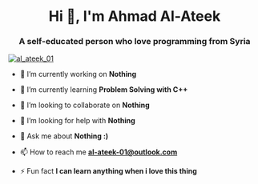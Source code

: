 <h1 align="center">Hi 👋, I'm Ahmad Al-Ateek</h1>
<h3 align="center">A self-educated person who love programming from Syria</h3>

<p align="left"> <a href="https://twitter.com/al_ateek_01" target="blank"><img src="https://img.shields.io/twitter/follow/al_ateek_01?logo=twitter&style=for-the-badge" alt="al_ateek_01" /></a> </p>

- 🔭 I’m currently working on **Nothing**

- 🌱 I’m currently learning **Problem Solving with C++**

- 👯 I’m looking to collaborate on **Nothing**

- 🤝 I’m looking for help with **Nothing**

- 💬 Ask me about **Nothing :)**

- 📫 How to reach me **al-ateek-01@outlook.com**

- ⚡ Fun fact **I can learn anything when i love this thing**
